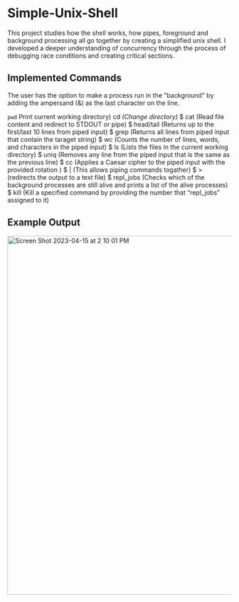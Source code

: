 # Simple-Unix-Shell
This project studies how the shell works, how pipes, foreground and background processing all go together by creating a simplified unix shell. I developed a deeper understanding of concurrency through the process of debugging race conditions and creating critical sections. 

## Implemented Commands
The user has the option to make a process run in the "background" by adding the ampersand (&) as the last character on the line.

```pwd``` Print current working directory)
cd _(Change directory)_
$ cat (Read file content and redirect to STDOUT or pipe)
$ head/tail (Returns up to the first/last 10 lines from piped input)
$ grep (Returns all lines from piped input that contain the taraget string)
$ wc (Counts the number of lines, words, and characters in the piped input)
$ ls (Lists the files in the current working directory)
$ uniq (Removes any line from the piped input that is the same as the previous line)
$ cc <r> (Applies a Caesar cipher to the piped input with the provided rotation <r>)
$ | (This allows piping commands togather)
$ \> (redirects the output to a text file)
$ repl_jobs (Checks which of the background processes are still alive and prints a list of the alive processes)
$ kill (Kill a specified command by providing the number that “repl_jobs” assigned to it)


## Example Output
<img width="805" alt="Screen Shot 2023-04-15 at 2 10 01 PM" src="https://user-images.githubusercontent.com/73949957/232246228-b4178fed-af82-4f0f-836b-055b9afc805f.png">
